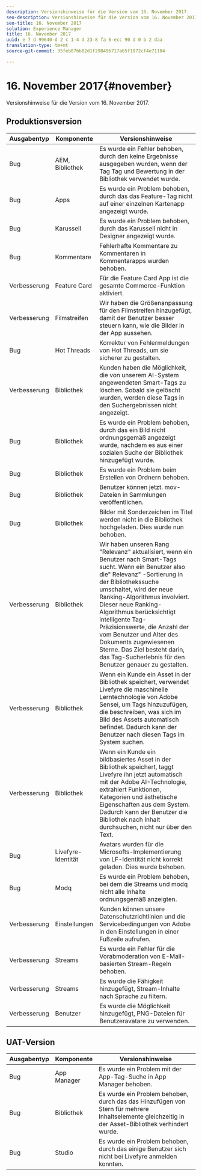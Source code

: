 ```yaml
---
description: Versionshinweise für die Version vom 16. November 2017.
seo-description: Versionshinweise für die Version vom 16. November 2017.
seo-title: 16. November 2017
solution: Experience Manager
title: 16. November 2017
uuid: e 7 d 99640-d 2 c 1-4 d 23-8 fa 6-ecc 90 d 0 b 2 daa
translation-type: tm+mt
source-git-commit: 35feb87bb82d1f298496717a65f1972cf4e71104

---
```



# 16. November 2017{#november}

Versionshinweise für die Version vom 16. November 2017.

## Produktionsversion

| **Ausgabentyp** | **Komponente** | **Versionshinweise** |
|---|---|---|
| Bug | AEM, Bibliothek | Es wurde ein Fehler behoben, durch den keine Ergebnisse ausgegeben wurden, wenn der Tag Tag und Bewertung in der Bibliothek verwendet wurde. |
| Bug | Apps | Es wurde ein Problem behoben, durch das das Feature-Tag nicht auf einer einzelnen Kartenapp angezeigt wurde. |
| Bug | Karussell | Es wurde ein Problem behoben, durch das Karussell nicht in Designer angezeigt wurde. |
| Bug | Kommentare | Fehlerhafte Kommentare zu Kommentaren in Kommentarapps wurden behoben. |
| Verbesserung | Feature Card | Für die Feature Card App ist die gesamte Commerce-Funktion aktiviert. |
| Verbesserung | Filmstreifen | Wir haben die Größenanpassung für den Filmstreifen hinzugefügt, damit der Benutzer besser steuern kann, wie die Bilder in der App aussehen. |
| Bug | Hot Threads | Korrektur von Fehlermeldungen von Hot Threads, um sie sicherer zu gestalten. |
| Verbesserung | Bibliothek | Kunden haben die Möglichkeit, die von unserem AI-System angewendeten Smart-Tags zu löschen. Sobald sie gelöscht wurden, werden diese Tags in den Suchergebnissen nicht angezeigt. |
| Bug | Bibliothek | Es wurde ein Problem behoben, durch das ein Bild nicht ordnungsgemäß angezeigt wurde, nachdem es aus einer sozialen Suche der Bibliothek hinzugefügt wurde. |
| Bug | Bibliothek | Es wurde ein Problem beim Erstellen von Ordnern behoben. |
| Bug | Bibliothek | Benutzer können jetzt. mov-Dateien in Sammlungen veröffentlichen. |
| Bug | Bibliothek | Bilder mit Sonderzeichen im Titel werden nicht in die Bibliothek hochgeladen. Dies wurde nun behoben. |
| Verbesserung | Bibliothek | Wir haben unseren Rang &quot;Relevanz&quot; aktualisiert, wenn ein Benutzer nach Smart-Tags sucht. Wenn ein Benutzer also die&quot; Relevanz&quot; -Sortierung in der Bibliothekssuche umschaltet, wird der neue Ranking-Algorithmus involviert. Dieser neue Ranking-Algorithmus berücksichtigt intelligente Tag-Präzisionswerte, die Anzahl der vom Benutzer und Alter des Dokuments zugewiesenen Sterne. Das Ziel besteht darin, das Tag-Sucherlebnis für den Benutzer genauer zu gestalten. |
| Verbesserung | Bibliothek | Wenn ein Kunde ein Asset in der Bibliothek speichert, verwendet Livefyre die maschinelle Lerntechnologie von Adobe Sensei, um Tags hinzuzufügen, die beschreiben, was sich im Bild des Assets automatisch befindet. Dadurch kann der Benutzer nach diesen Tags im System suchen. |
| Verbesserung | Bibliothek | Wenn ein Kunde ein bildbasiertes Asset in der Bibliothek speichert, taggt Livefyre ihn jetzt automatisch mit der Adobe AI-Technologie, extrahiert Funktionen, Kategorien und ästhetische Eigenschaften aus dem System. Dadurch kann der Benutzer die Bibliothek nach Inhalt durchsuchen, nicht nur über den Text. |
| Bug | Livefyre-Identität | Avatars wurden für die Microsofts-Implementierung von LF-Identität nicht korrekt geladen. Dies wurde behoben. |
| Bug | Modq | Es wurde ein Problem behoben, bei dem die Streams und modq nicht alle Inhalte ordnungsgemäß anzeigten. |
| Verbesserung | Einstellungen | Kunden können unsere Datenschutzrichtlinien und die Servicebedingungen von Adobe in den Einstellungen in einer Fußzeile aufrufen. |
| Verbesserung | Streams | Es wurde ein Fehler für die Vorabmoderation von E-Mail-basierten Stream-Regeln behoben. |
| Verbesserung | Streams | Es wurde die Fähigkeit hinzugefügt, Stream-Inhalte nach Sprache zu filtern. |
| Verbesserung | Benutzer | Es wurde die Möglichkeit hinzugefügt, PNG-Dateien für Benutzeravatare zu verwenden. |

## UAT-Version

| **Ausgabentyp** | **Komponente** | **Versionshinweise** |
|---|---|---|
| Bug | App Manager | Es wurde ein Problem mit der App-Tag-Suche in App Manager behoben. |
| Bug | Bibliothek | Es wurde ein Problem behoben, durch das das Hinzufügen von Stern für mehrere Inhaltselemente gleichzeitig in der Asset-Bibliothek verhindert wurde. |
| Bug | Studio | Es wurde ein Problem behoben, durch das einige Benutzer sich nicht bei Livefyre anmelden konnten. |


